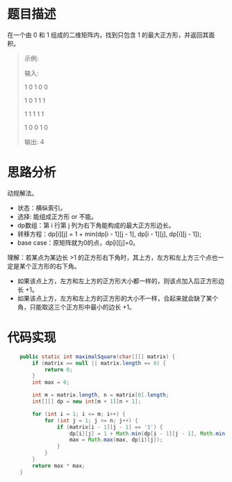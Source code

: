 # 题目描述
在一个由 0 和 1 组成的二维矩阵内，找到只包含 1 的最大正方形，并返回其面积。

> 示例:
> 
> 输入: 
> 
> 1 0 1 0 0
> 
> 1 0 1 1 1
> 
> 1 1 1 1 1
> 
> 1 0 0 1 0
> 
> 输出: 4

# 思路分析

动规解法。

- 状态：横纵索引。
- 选择: 能组成正方形 or 不能。
- dp数组：第 i 行第 j 列为右下角能构成的最大正方形边长。
- 转移方程：dp[i][j] = 1 + min(dp[i - 1][j - 1], dp[i - 1][j], dp[i][j - 1]);
- base case：原矩阵就为0的点，dp[i][j]=0。

理解：若某点为某边长 >1 的正方形右下角时，其上方，左方和左上方三个点也一定是某个正方形的右下角。
- 如果该点上方，左方和左上方的正方形大小都一样的，则该点加入后正方形边长 +1。
- 如果该点上方，左方和左上方的正方形的大小不一样，合起来就会缺了某个角，只能取这三个正方形中最小的边长 +1。

# 代码实现
```java
    public static int maximalSquare(char[][] matrix) {
        if (matrix == null || matrix.length == 0) {
            return 0;
        }
        int max = 0;

        int m = matrix.length, n = matrix[0].length;
        int[][] dp = new int[m + 1][n + 1];

        for (int i = 1; i <= m; i++) {
            for (int j = 1; j <= n; j++) {
                if (matrix[i - 1][j - 1] == '1') {
                    dp[i][j] = 1 + Math.min(dp[i - 1][j - 1], Math.min(dp[i - 1][j], dp[i][j - 1]));
                    max = Math.max(max, dp[i][j]);
                }
            }
        }
        return max * max;
    }
```